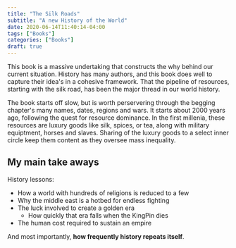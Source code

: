 ```yaml
---
title: "The Silk Roads"
subtitle: "A new History of the World"
date: 2020-06-14T11:40:14-04:00
tags: ["Books"]
categories: ["Books"]
draft: true
---
```


This book is a massive undertaking that constructs the why behind our current situation. History has many authors, and this book does well to capture their idea's in a cohesive framework. That the pipeline of resources, starting with the silk road, has been the major thread in our world history. 

The book starts off slow, but is worth perservering through the begging chapter's many names, dates, regions and wars. It starts about 2000 years ago, following the quest for resource dominance. In the first millenia, these resources are luxury goods like silk, spices, or tea, along with military equiptment, horses and slaves. Sharing of the luxury goods to a select inner circle keep them content as they oversee mass inequality.

## My main take aways
History lessons:
* How a world with hundreds of religions is reduced to a few 
* Why the middle east is a hotbed for endless fighting
* The luck involved to create a golden era 
    * How quickly that era falls when the KingPin dies
* The human cost required to sustain an empire

And most importantly, **how frequently history repeats itself**.
